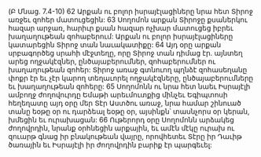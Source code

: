 (Բ Մնաց. 7.4-10)
62 Արքան ու բոլոր իսրայէլացիները նրա հետ Տիրոջ առջեւ զոհեր մատուցեցին: 63 Սողոմոն արքան Տիրոջը քսաներկու հազար արջառ, հարիւր քսան հազար ոչխար մատուցեց իբրեւ խաղաղութեան զոհաբերում: Արքան ու բոլոր իսրայէլացիները կատարեցին Տիրոջ տան նաւակատիքը: 64 Այդ օրը արքան սրբագործեց սրահի մէջտեղը, որը Տիրոջ տան դիմաց էր. այնտեղ արեց ողջակէզներ, ընծայաբերումներ, զոհաբերումներ ու խաղաղութեան զոհեր: Տիրոջ առաջ գտնուող պղնձէ զոհասեղանը փոքր էր եւ չէր կարող տեղաւորել ողջակէզները, ընծայաբերումները եւ խաղաղութեան զոհերը:
65 Սողոմոնն ու նրա հետ նաեւ Իսրայէլի ամբողջ ժողովուրդը Եմաթի արեւմուտքից մինչեւ Եգիպտոսի հեղեղատը այդ օրը մեր Տէր Աստծու առաջ, նրա համար շինուած տանը եօթը օր ու դարձեալ եօթը օր, այսինքն՝ տասնչորս օր կերան, խմեցին եւ ուրախացան: 66 Ութերորդ օրը Սողոմոնն արձակեց ժողովրդին, նրանք օրհնեցին արքային, եւ ամէն մէկը ուրախ ու զուարթ գնաց իր բնակութեան վայրը, որովհետեւ Տէրը իր Դաւիթ ծառային եւ Իսրայէլի իր ժողովրդին բարիք էր պարգեւել:

